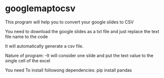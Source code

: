 # googlemaptocsv
This program will help you to convert your google slides to CSV


You need to download the google slides as a txt file and just replace the text file name to the code

It will automatically generate a csv file.

Nature of program:
-It will consider one silde and put the text value to the single cell of the excel

You need To install followong dependencies:
pip install pandas
